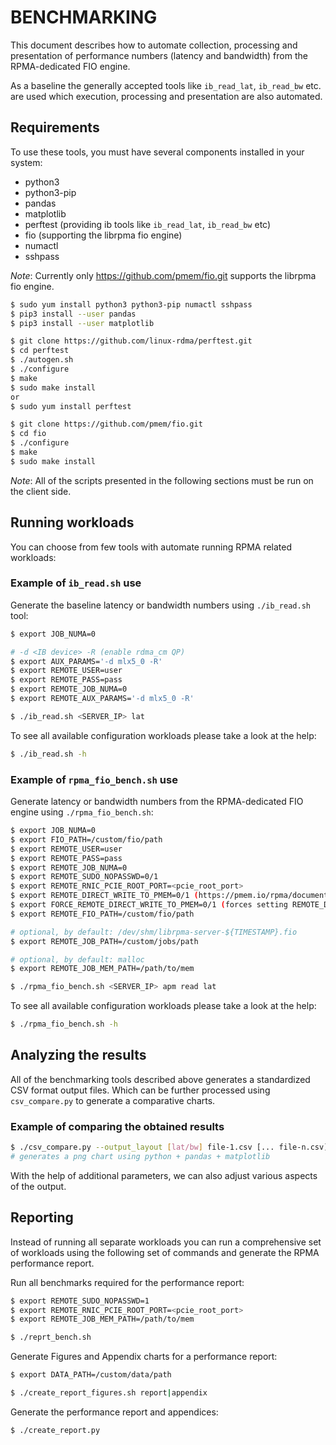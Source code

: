 # BENCHMARKING

This document describes how to automate collection, processing and presentation of performance numbers (latency and bandwidth) from the RPMA-dedicated FIO engine.

As a baseline the generally accepted tools like `ib_read_lat`, `ib_read_bw` etc. are used which execution, processing and presentation are also automated.

## Requirements

To use these tools, you must have several components installed in your system:
 - python3
 - python3-pip
 - pandas
 - matplotlib
 - perftest (providing ib tools like `ib_read_lat`, `ib_read_bw` etc)
 - fio (supporting the librpma fio engine)
 - numactl
 - sshpass

*Note*: Currently only https://github.com/pmem/fio.git supports the librpma fio engine.

```sh
$ sudo yum install python3 python3-pip numactl sshpass
$ pip3 install --user pandas
$ pip3 install --user matplotlib

$ git clone https://github.com/linux-rdma/perftest.git
$ cd perftest
$ ./autogen.sh
$ ./configure
$ make
$ sudo make install
or
$ sudo yum install perftest

$ git clone https://github.com/pmem/fio.git
$ cd fio
$ ./configure
$ make
$ sudo make install
```

*Note*: All of the scripts presented in the following sections must be run on the client side.

## Running workloads

You can choose from few tools with automate running RPMA related workloads:

### Example of `ib_read.sh` use

Generate the baseline latency or bandwidth numbers using `./ib_read.sh` tool:

```sh
$ export JOB_NUMA=0

# -d <IB device> -R (enable rdma_cm QP)
$ export AUX_PARAMS='-d mlx5_0 -R'
$ export REMOTE_USER=user
$ export REMOTE_PASS=pass
$ export REMOTE_JOB_NUMA=0
$ export REMOTE_AUX_PARAMS='-d mlx5_0 -R'

$ ./ib_read.sh <SERVER_IP> lat
```

To see all available configuration workloads please take a look at the help:

```sh
$ ./ib_read.sh -h
```

### Example of `rpma_fio_bench.sh` use

Generate latency or bandwidth numbers from the RPMA-dedicated FIO engine using `./rpma_fio_bench.sh`:

```sh
$ export JOB_NUMA=0
$ export FIO_PATH=/custom/fio/path
$ export REMOTE_USER=user
$ export REMOTE_PASS=pass
$ export REMOTE_JOB_NUMA=0
$ export REMOTE_SUDO_NOPASSWD=0/1
$ export REMOTE_RNIC_PCIE_ROOT_PORT=<pcie_root_port>
$ export REMOTE_DIRECT_WRITE_TO_PMEM=0/1 (https://pmem.io/rpma/documentation/basic-direct-write-to-pmem.html)
$ export FORCE_REMOTE_DIRECT_WRITE_TO_PMEM=0/1 (forces setting REMOTE_DIRECT_WRITE_TO_PMEM to this value)
$ export REMOTE_FIO_PATH=/custom/fio/path

# optional, by default: /dev/shm/librpma-server-${TIMESTAMP}.fio
$ export REMOTE_JOB_PATH=/custom/jobs/path

# optional, by default: malloc
$ export REMOTE_JOB_MEM_PATH=/path/to/mem

$ ./rpma_fio_bench.sh <SERVER_IP> apm read lat
```

To see all available configuration workloads please take a look at the help:

```sh
$ ./rpma_fio_bench.sh -h
```

## Analyzing the results

All of the benchmarking tools described above generates a standardized CSV format output files. Which can be further processed using `csv_compare.py` to generate a comparative charts.

### Example of comparing the obtained results

```sh
$ ./csv_compare.py --output_layout [lat/bw] file-1.csv [... file-n.csv]
# generates a png chart using python + pandas + matplotlib
```

With the help of additional parameters, we can also adjust various aspects of the output.

## Reporting

Instead of running all separate workloads you can run a comprehensive set of workloads using the following set of commands and generate the RPMA performance report.

Run all benchmarks required for the performance report:

```sh
$ export REMOTE_SUDO_NOPASSWD=1
$ export REMOTE_RNIC_PCIE_ROOT_PORT=<pcie_root_port>
$ export REMOTE_JOB_MEM_PATH=/path/to/mem

$ ./reprt_bench.sh
```

Generate Figures and Appendix charts for a performance report:

```sh
$ export DATA_PATH=/custom/data/path

$ ./create_report_figures.sh report|appendix
```

Generate the performance report and appendices:

```sh
$ ./create_report.py
```
